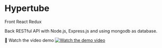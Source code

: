 # Hypertube
Front
React Redux

Back
RESTful API with Node.js, Express.js and using mongodb as database.


🎥 Watch the video demo 
[![Watch the demo video](https://img.youtube.com/vi/Ru1gbYI-uEo/0.jpg)](https://www.youtube.com/embed/Ru1gbYI-uEo)

